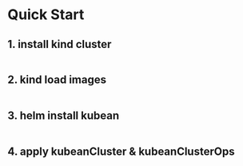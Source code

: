 # Quick Start

## 1. install kind cluster

```
```

## 2. kind load images

```
```

## 3. helm install kubean

```
```

## 4. apply kubeanCluster & kubeanClusterOps

```
```


